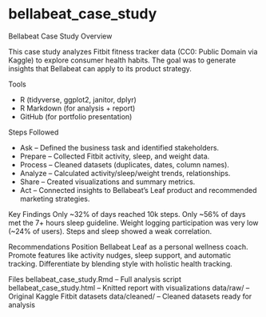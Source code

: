 # bellabeat_case_study

Bellabeat Case Study Overview

This case study analyzes Fitbit fitness tracker data (CC0: Public Domain via Kaggle) to explore consumer health habits.
The goal was to generate insights that Bellabeat can apply to its product strategy.

Tools
- R (tidyverse, ggplot2, janitor, dplyr)
- R Markdown (for analysis + report)
- GitHub (for portfolio presentation)

Steps Followed

- Ask – Defined the business task and identified stakeholders.
- Prepare – Collected Fitbit activity, sleep, and weight data.
- Process – Cleaned datasets (duplicates, dates, column names).
- Analyze – Calculated activity/sleep/weight trends, relationships.
- Share – Created visualizations and summary metrics.
- Act – Connected insights to Bellabeat’s Leaf product and recommended marketing strategies.

Key Findings
Only ~32% of days reached 10k steps.
Only ~56% of days met the 7+ hours sleep guideline.
Weight logging participation was very low (~24% of users).
Steps and sleep showed a weak correlation.

Recommendations
Position Bellabeat Leaf as a personal wellness coach.
Promote features like activity nudges, sleep support, and automatic tracking.
Differentiate by blending style with holistic health tracking.

Files
bellabeat_case_study.Rmd – Full analysis script
bellabeat_case_study.html – Knitted report with visualizations
data/raw/ – Original Kaggle Fitbit datasets
data/cleaned/ – Cleaned datasets ready for analysis
